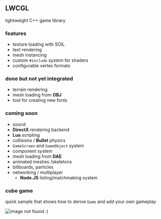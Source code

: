 ## LWCGL

lightweight C++ game library

### features
- texture loading with SOIL
- text rendering
- mesh instancing
- custom `#include` system for shaders
- configurable vertex formats

### done but not yet integrated
- terrain rendering
- mesh loading from **OBJ**
- tool for creating new fonts

### coming soon
- sound
- **DirectX** rendering backend
- **Lua** scripting
- collisions / **Bullet** physics
- `GameScreen` and `GameObject` system
- component system
- mesh loading from **DAE**
- animated meshes /skeletons
- billboards, particles
- networking / multiplayer
    + **Node.JS** listing/matchmaking system

### cube game

quick sample that shows how to derive `Game` and add your own gameplay

![image not found :(](https://github.com/jamesmjdm/lwcgl/blob/master/screeny.png)
